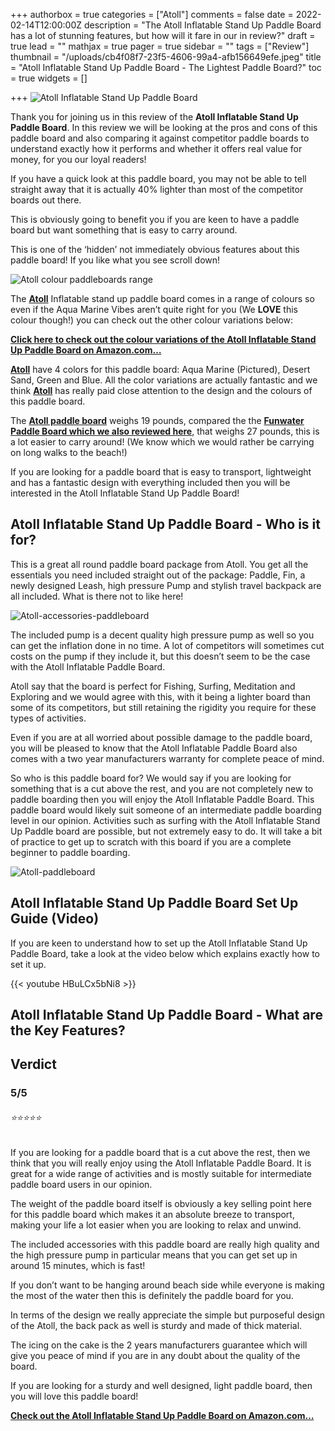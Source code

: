 +++
authorbox = true
categories = ["Atoll"]
comments = false
date = 2022-02-14T12:00:00Z
description = "The Atoll Inflatable Stand Up Paddle Board has a lot of stunning features, but how will it fare in our in review?"
draft = true
lead = ""
mathjax = true
pager = true
sidebar = ""
tags = ["Review"]
thumbnail = "/uploads/cb4f08f7-23f5-4606-99a4-afb156649efe.jpeg"
title = "Atoll Inflatable Stand Up Paddle Board - The Lightest Paddle Board?"
toc = true
widgets = []

+++
![Atoll Inflatable Stand Up Paddle Board](/uploads/6dde4d2c-3313-4cdf-b5d9-fff348f63b88.jpeg "Atoll Inflatable Stand Up Paddle Board")

Thank you for joining us in this review of the **Atoll Inflatable Stand Up Paddle Board**. In this review we will be looking at the pros and cons of this paddle board and also comparing it against competitor paddle boards to understand exactly how it performs and whether it offers real value for money, for you our loyal readers!

If you have a quick look at this paddle board, you may not be able to tell straight away that it is actually 40% lighter than most of the competitor boards out there.  

This is obviously going to benefit you if you are keen to have a paddle board but want something that is easy to carry around.

This is one of the ‘hidden’ not immediately obvious features about this paddle board!  If you like what you see scroll down!

![Atoll colour paddleboards range](/uploads/95bb8182-b508-4069-9439-fb4f26d06610.jpeg "Atoll colour paddleboards range")

The [**Atoll**](/categories/atoll/) Inflatable stand up paddle board comes in a range of colours so even if the Aqua Marine Vibes aren’t quite right for you (We **LOVE** this colour though!) you can check out the other colour variations below:

[**Click here to check out the colour variations of the Atoll Inflatable Stand Up Paddle Board on Amazon.com…**](#)

[**Atoll**](/categories/atoll/) have 4 colors for this paddle board: Aqua Marine (Pictured), Desert Sand, Green and Blue.  All the color variations are actually fantastic and we think [**Atoll**](/categories/atoll/) has really paid close attention to the design and the colours of this paddle board.

The [**Atoll paddle board**](/categories/atoll/) weighs 19 pounds, compared the the [**Funwater Paddle Board which we also reviewed here**](https://paddleboardmaster.com/post/funwater-stand-up-paddle-board/), that weighs 27 pounds, this is a lot easier to carry around!  (We know which we would rather be carrying on long walks to the beach!)

If you are looking for a paddle board that is easy to transport, lightweight and has a fantastic design with everything included then you will be interested in the Atoll Inflatable Stand Up Paddle Board!

## Atoll Inflatable Stand Up Paddle Board - Who is it for?

This is a great all round paddle board package from Atoll.  You get all the essentials you need included straight out of the package: Paddle, Fin, a newly designed Leash, high pressure Pump and stylish travel backpack are all included.  What is there not to like here!   

![Atoll-accessories-paddleboard](/uploads/229ae3cd-fbea-4c9e-9682-2fdf351fbe0b.jpeg "Atoll-accessories-paddleboard")

The included pump is a decent quality high pressure pump as well so you can get the inflation done in no time.  A lot of competitors will sometimes cut costs on the pump if they include it, but this doesn’t seem to be the case with the Atoll Inflatable Paddle Board.

Atoll say that the board is perfect for Fishing, Surfing, Meditation and Exploring and we would agree with this, with it being a lighter board than some of its competitors, but still retaining the rigidity you require for these types of activities.

Even if you are at all worried about possible damage to the paddle board, you will be pleased to know that the Atoll Inflatable Paddle Board also comes with a two year manufacturers warranty for complete peace of mind.

So who is this paddle board for? We would say if you are looking for something that is a cut above the rest, and you are not completely new to paddle boarding then you will enjoy the Atoll Inflatable Paddle Board.  This paddle board would likely suit someone of an intermediate paddle boarding level in our opinion.   Activities such as surfing with the Atoll Inflatable Stand Up Paddle board are possible, but not extremely easy to do.  It will take a bit of practice to get up to scratch with this board if you are a complete beginner to paddle boarding.

![Atoll-paddleboard](/uploads/2a4122f8-01cd-46ed-97dd-346308241694.jpeg "Atoll-paddleboard")

## Atoll Inflatable Stand Up Paddle Board Set Up Guide (Video)

If you are keen to understand how to set up the Atoll Inflatable Stand Up Paddle Board, take a look at the video  below which explains exactly how to set it up.

{{< youtube HBuLCx5bNi8 >}}

## Atoll Inflatable Stand Up Paddle Board - What are the Key Features?

## Verdict

### 5/5

###### ⭐⭐⭐⭐⭐

If you are looking for a paddle board that is a cut above the rest, then we think that you will really enjoy using the Atoll Inflatable Paddle Board.  It is great for a wide range of activities and is mostly suitable for intermediate paddle board users in our opinion.

The weight of the paddle board itself is obviously a key selling point here for this paddle board which makes it an absolute breeze to transport, making your life a lot easier when you are looking to relax and unwind.

The included accessories with this paddle board are really high quality and the high pressure pump in particular means that you can get set up in around 15 minutes, which is fast! 

If you don’t want to be hanging around beach side while everyone is making the most of the water then this is definitely the paddle board for you.  

In terms of the design we really appreciate the simple but purposeful design of the Atoll, the back pack as well is sturdy and made of thick material.

The icing on the cake is the 2 years manufacturers guarantee which will give you peace of mind if you are in any doubt about the quality of the board.

If you are looking for a sturdy and well designed, light paddle board, then you will love this paddle board!

[**Check out the Atoll Inflatable Stand Up Paddle Board on Amazon.com…**](#)